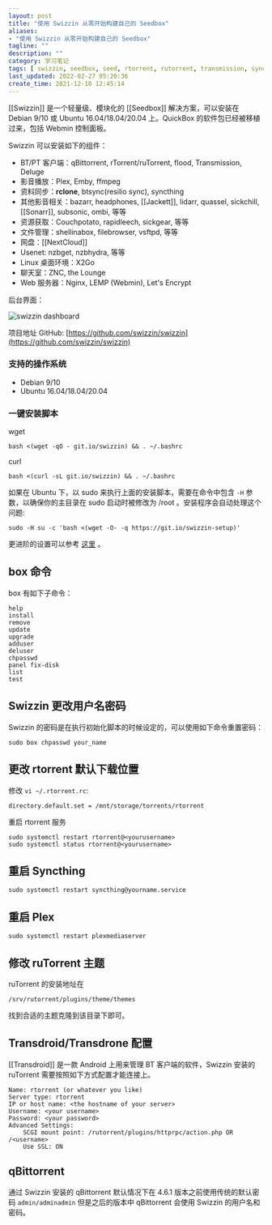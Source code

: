 ```yaml
---
layout: post
title: "使用 Swizzin 从零开始构建自己的 Seedbox"
aliases:
- "使用 Swizzin 从零开始构建自己的 Seedbox"
tagline: ""
description: ""
category: 学习笔记
tags: [ swizzin, seedbox, seed, rtorrent, rutorrent, transmission, syncthing, linux, ubuntu, webmin, bittorrent, torrent ]
last_updated: 2022-02-27 05:20:36
create_time: 2021-12-10 12:45:14
---
```


[[Swizzin]] 是一个轻量级、模块化的 [[Seedbox]] 解决方案，可以安装在 Debian 9/10 或 Ubuntu 16.04/18.04/20.04 上。QuickBox 的软件包已经被移植过来，包括 Webmin 控制面板。

Swizzin 可以安装如下的组件：

- BT/PT 客户端：qBittorrent, rTorrent/ruTorrent, flood, Transmission, Deluge
- 影音播放：Plex, Emby, ffmpeg
- 资料同步：**rclone**, btsync(resilio sync), syncthing
- 其他影音相关：bazarr, headphones, [[Jackett]], lidarr, quassel, sickchill, [[Sonarr]], subsonic, ombi, 等等
- 资源获取：Couchpotato, rapidleech, sickgear, 等等
- 文件管理：shellinabox, filebrowser, vsftpd, 等等
- 网盘：[[NextCloud]]
- Usenet: nzbget, nzbhydra, 等等
- Linux 桌面环境：X2Go
- 聊天室：ZNC, the Lounge
- Web 服务器：Nginx, LEMP (Webmin), Let's Encrypt

后台界面：

![swizzin dashboard](/assets/swizzin-dashboard-20211006113822.png)

项目地址 GitHub: [https://github.com/swizzin/swizzin](https://github.com/swizzin/swizzin)

### 支持的操作系统

- Debian 9/10
- Ubuntu 16.04/18.04/20.04

### 一键安装脚本

wget

    bash <(wget -qO - git.io/swizzin) && . ~/.bashrc

curl

    bash <(curl -sL git.io/swizzin) && . ~/.bashrc

如果在 Ubuntu 下，以 sudo 来执行上面的安装脚本，需要在命令中包含 `-H` 参数，以确保你的主目录在 sudo 启动时被修改为 /root 。安装程序会自动处理这个问题:

    sudo -H su -c 'bash <(wget -O- -q https://git.io/swizzin-setup)'

更进阶的设置可以参考 [这里](https://swizzin.ltd/guides/advanced-setup) 。

## box 命令

box 有如下子命令：

```
help
install
remove
update
upgrade
adduser
deluser
chpasswd
panel fix-disk
list
test
```

## Swizzin 更改用户名密码
Swizzin 的密码是在执行初始化脚本的时候设定的，可以使用如下命令重置密码：

    sudo box chpasswd your_name

## 更改 rtorrent 默认下载位置

修改 `vi ~/.rtorrent.rc`:

    directory.default.set = /mnt/storage/torrents/rtorrent

重启 rtorrent 服务

    sudo systemctl restart rtorrent@<yourusername>
    sudo systemctl status rtorrent@<yourusername>

## 重启 Syncthing

```
sudo systemctl restart syncthing@yourname.service
```

## 重启 Plex

```
sudo systemctl restart plexmediaserver
```

## 修改 ruTorrent 主题
ruTorrent 的安装地址在

```
/srv/rutorrent/plugins/theme/themes
```

找到合适的主题克隆到该目录下即可。

## Transdroid/Transdrone 配置
[[Transdroid]] 是一款 Android 上用来管理 BT 客户端的软件，Swizzin 安装的 ruTorrent 需要按照如下方式配置才能连接上。

```
Name: rtorrent (or whatever you like)
Server type: rtorrent
IP or host name: <the hostname of your server>
Username: <your username>
Password: <your password>
Advanced Settings:
    SCGI mount point: /rutorrent/plugins/httprpc/action.php OR /<username>
    Use SSL: ON
```

## qBittorrent

通过 Swizzin 安装的 qBittorrent 默认情况下在 4.6.1 版本之前使用传统的默认密码 `admin/adminadmin` 但是之后的版本中 qBittorrent 会使用 Swizzin 的用户名和密码。
